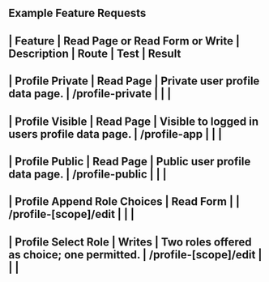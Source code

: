 ## Example Feature Requests

| Feature | Read Page or Read Form or Write | Description | Route | Test | Result
-----------
| Profile Private | Read Page | Private user profile data page. | /profile-private | | |
-----------
| Profile Visible | Read Page | Visible to logged in users profile data page. | /profile-app |  | |
-----------
| Profile Public | Read Page | Public user profile data page. | /profile-public |  | |
-----------
| Profile Append Role Choices | Read Form |  | /profile-[scope]/edit |  | |
-----------
| Profile Select Role | Writes | Two roles offered as choice; one permitted. | /profile-[scope]/edit |  | |
-----------
